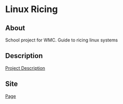 # Linux Ricing

## About

School project for WMC. Guide to ricing linux systems

## Description

[Project Description](./ProjectDescription.md)

## Site

[Page](./src)
